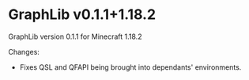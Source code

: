 # GraphLib v0.1.1+1.18.2
GraphLib version 0.1.1 for Minecraft 1.18.2

Changes:

 * Fixes QSL and QFAPI being brought into dependants' environments.
